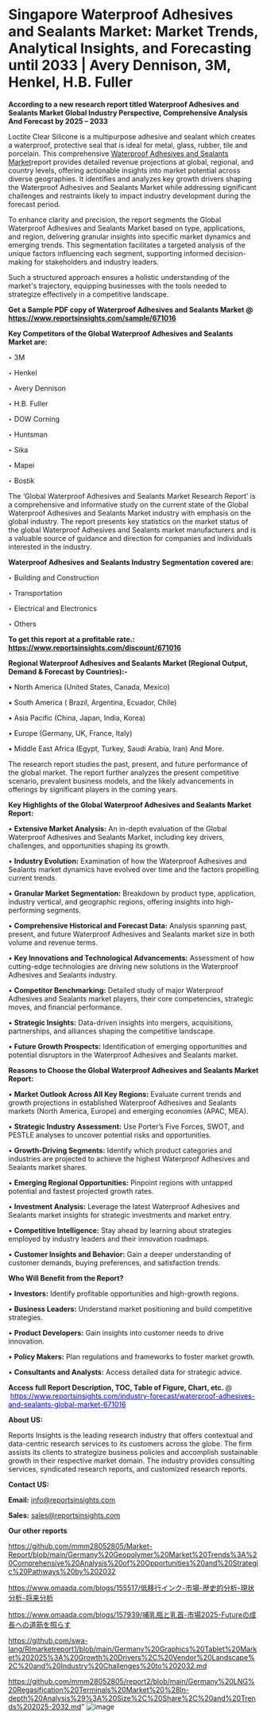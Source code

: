 # Singapore Waterproof Adhesives and Sealants Market: Market Trends, Analytical Insights, and Forecasting until 2033 | Avery Dennison, 3M, Henkel, H.B. Fuller

<strong>According to a new research report titled Waterproof Adhesives and Sealants Market Global Industry Perspective, Comprehensive Analysis And Forecast by 2025 – 2033</strong>

Loctite Clear Silicone is a multipurpose adhesive and sealant which creates a waterproof, protective seal that is ideal for metal, glass, rubber, tile and porcelain. This comprehensive <a href=https://www.reportsinsights.com/sample/671016>Waterproof Adhesives and Sealants Market</a>report provides detailed revenue projections at global, regional, and country levels, offering actionable insights into market potential across diverse geographies. It identifies and analyzes key growth drivers shaping the Waterproof Adhesives and Sealants Market while addressing significant challenges and restraints likely to impact industry development during the forecast period.

To enhance clarity and precision, the report segments the Global Waterproof Adhesives and Sealants Market based on type, applications, and region, delivering granular insights into specific market dynamics and emerging trends. This segmentation facilitates a targeted analysis of the unique factors influencing each segment, supporting informed decision-making for stakeholders and industry leaders.

Such a structured approach ensures a holistic understanding of the market's trajectory, equipping businesses with the tools needed to strategize effectively in a competitive landscape.

<strong>Get a Sample PDF copy of Waterproof Adhesives and Sealants Market </strong><strong>@<a href=https://www.reportsinsights.com/sample/671016 style=color:#0000ff;> https://www.reportsinsights.com/sample/671016</a></strong></font>

<strong>Key Competitors of the Global Waterproof Adhesives and Sealants Market are:</strong>

‣ 3M

‣ Henkel

‣ Avery Dennison

‣ H.B. Fuller

‣ DOW Corning

‣ Huntsman

‣ Sika

‣ Mapei

‣ Bostik

The ‘Global Waterproof Adhesives and Sealants Market Research Report’ is a comprehensive and informative study on the current state of the Global Waterproof Adhesives and Sealants Market industry with emphasis on the global industry. The report presents key statistics on the market status of the global Waterproof Adhesives and Sealants market manufacturers and is a valuable source of guidance and direction for companies and individuals interested in the industry.

<strong>Waterproof Adhesives and Sealants Industry Segmentation covered are:</strong>

‣ Building and Construction

‣ Transportation

‣ Electrical and Electronics

‣ Others

<strong>To get this report at a profitable rate.: <a href=https://www.reportsinsights.com/discount/671016 style=color:#0000ff;>https://www.reportsinsights.com/discount/671016</a></strong></font>

<strong>Regional Waterproof Adhesives and Sealants Market (Regional Output, Demand &amp; Forecast by Countries):-</strong>

• North America (United States, Canada, Mexico)

• South America ( Brazil, Argentina, Ecuador, Chile)

• Asia Pacific (China, Japan, India, Korea)

• Europe (Germany, UK, France, Italy)

• Middle East Africa (Egypt, Turkey, Saudi Arabia, Iran) And More.

The research report studies the past, present, and future performance of the global market. The report further analyzes the present competitive scenario, prevalent business models, and the likely advancements in offerings by significant players in the coming years.

<strong>Key Highlights of the Global Waterproof Adhesives and Sealants Market Report:</strong>

• <strong>Extensive Market Analysis:</strong> An in-depth evaluation of the Global Waterproof Adhesives and Sealants Market, including key drivers, challenges, and opportunities shaping its growth.

• <strong>Industry Evolution:</strong> Examination of how the Waterproof Adhesives and Sealants market dynamics have evolved over time and the factors propelling current trends.

• <strong>Granular Market Segmentation:</strong> Breakdown by product type, application, industry vertical, and geographic regions, offering insights into high-performing segments.

• <strong>Comprehensive Historical and Forecast Data:</strong> Analysis spanning past, present, and future Waterproof Adhesives and Sealants market size in both volume and revenue terms.

• <strong>Key Innovations and Technological Advancements:</strong> Assessment of how cutting-edge technologies are driving new solutions in the Waterproof Adhesives and Sealants industry.

• <strong>Competitor Benchmarking:</strong> Detailed study of major Waterproof Adhesives and Sealants market players, their core competencies, strategic moves, and financial performance.

• <strong>Strategic Insights:</strong> Data-driven insights into mergers, acquisitions, partnerships, and alliances shaping the competitive landscape.

• <strong>Future Growth Prospects:</strong> Identification of emerging opportunities and potential disruptors in the Waterproof Adhesives and Sealants market.

<strong>Reasons to Choose the Global Waterproof Adhesives and Sealants Market Report:</strong>

• <strong>Market Outlook Across All Key Regions:</strong> Evaluate current trends and growth projections in established Waterproof Adhesives and Sealants markets (North America, Europe) and emerging economies (APAC, MEA).

• <strong>Strategic Industry Assessment:</strong> Use Porter’s Five Forces, SWOT, and PESTLE analyses to uncover potential risks and opportunities.

• <strong>Growth-Driving Segments:</strong> Identify which product categories and industries are projected to achieve the highest Waterproof Adhesives and Sealants market shares.

• <strong>Emerging Regional Opportunities:</strong> Pinpoint regions with untapped potential and fastest projected growth rates.

• <strong>Investment Analysis:</strong> Leverage the latest Waterproof Adhesives and Sealants market insights for strategic investments and market entry.

• <strong>Competitive Intelligence:</strong> Stay ahead by learning about strategies employed by industry leaders and their innovation roadmaps.

• <strong>Customer Insights and Behavior:</strong> Gain a deeper understanding of customer demands, buying preferences, and satisfaction trends.

<strong>Who Will Benefit from the Report?</strong>

• <strong>Investors:</strong> Identify profitable opportunities and high-growth regions.

• <strong>Business Leaders:</strong> Understand market positioning and build competitive strategies.

• <strong>Product Developers:</strong> Gain insights into customer needs to drive innovation.

• <strong>Policy Makers:</strong> Plan regulations and frameworks to foster market growth.

• <strong>Consultants and Analysts:</strong> Access detailed data for strategic advice.
</ul>
<strong>Access full Report Description, TOC, Table of Figure, Chart, etc. </strong>@  <a href=https://www.reportsinsights.com/industry-forecast/waterproof-adhesives-and-sealants-global-market-671016 style=color:#0000ff;>https://www.reportsinsights.com/industry-forecast/waterproof-adhesives-and-sealants-global-market-671016</a></font>

<strong><strong>About US</strong>:</strong>

Reports Insights is the leading research industry that offers contextual and data-centric research services to its customers across the globe. The firm assists its clients to strategize business policies and accomplish sustainable growth in their respective market domain. The industry provides consulting services, syndicated research reports, and customized research reports.

<strong>Contact US:</strong>

<p class=""""><b>Email:</b> <a href=mailto:info@reportsinsights.com>info@reportsinsights.com</a></p>
<p class=""""><b>Sales:</b> <a href=mailto:sales@reportsinsights.com>sales@reportsinsights.com</a></p>

<strong>Our other reports</strong>

<a href=https://github.com/mmm28052805/Market-Report/blob/main/Germany%20Geopolymer%20Market%20Trends%3A%20Comprehensive%20Analysis%20of%20Opportunities%20and%20Strategic%20Pathways%20by%202032>https://github.com/mmm28052805/Market-Report/blob/main/Germany%20Geopolymer%20Market%20Trends%3A%20Comprehensive%20Analysis%20of%20Opportunities%20and%20Strategic%20Pathways%20by%202032</a>

<a href=https://www.omaada.com/blogs/155517/低移行インク-市場-歴史的分析-現状分析-将来分析>https://www.omaada.com/blogs/155517/低移行インク-市場-歴史的分析-現状分析-将来分析</a>

<a href=https://www.omaada.com/blogs/157939/哺乳瓶と乳首-市場2025-Futureの成長への道筋を照らす>https://www.omaada.com/blogs/157939/哺乳瓶と乳首-市場2025-Futureの成長への道筋を照らす</a>

<a href=https://github.com/swa-lang/RImarketreport1/blob/main/Germany%20Graphics%20Tablet%20Market%202025%3A%20Growth%20Drivers%2C%20Vendor%20Landscape%2C%20and%20Industry%20Challenges%20to%202032.md>https://github.com/swa-lang/RImarketreport1/blob/main/Germany%20Graphics%20Tablet%20Market%202025%3A%20Growth%20Drivers%2C%20Vendor%20Landscape%2C%20and%20Industry%20Challenges%20to%202032.md</a>

<a href=https://github.com/mmm28052805/report2/blob/main/Germany%20LNG%20Regasification%20Terminals%20Market%20%28In-depth%20Analysis%29%3A%20Size%2C%20Share%2C%20and%20Trends%202025-2032.md>https://github.com/mmm28052805/report2/blob/main/Germany%20LNG%20Regasification%20Terminals%20Market%20%28In-depth%20Analysis%29%3A%20Size%2C%20Share%2C%20and%20Trends%202025-2032.md</a>"
![image](https://github.com/user-attachments/assets/5084ae20-3720-40e7-bcbd-b81f206128aa)
